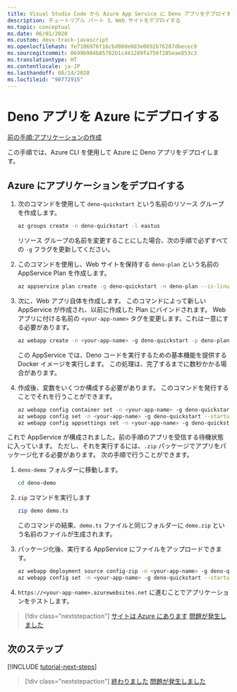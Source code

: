 ```yaml
---
title: Visual Studio Code から Azure App Service に Deno アプリをデプロイする
description: チュートリアル パート 3、Web サイトをデプロイする
ms.topic: conceptual
ms.date: 06/01/2020
ms.custom: devx-track-javascript
ms.openlocfilehash: fe7106976f16cbd80de0d3e0692b76287dbecec9
ms.sourcegitcommit: 0699b984b85782b1c441289fa756f285eae853c3
ms.translationtype: HT
ms.contentlocale: ja-JP
ms.lasthandoff: 08/14/2020
ms.locfileid: "90772915"
---
```

# <a name="deploy-deno-apps-to-azure"></a>Deno アプリを Azure にデプロイする

[前の手順:アプリケーションの作成](tutorial-visual-studio-code-azure-app-service-deno-02.md)

この手順では、Azure CLI を使用して Azure に Deno アプリをデプロイします。

## <a name="deploy-the-app-to-azure"></a>Azure にアプリケーションをデプロイする

1. 次のコマンドを使用して `deno-quickstart` という名前のリソース グループを作成します。

    ```bash
    az groups create -n deno-quickstart -l eastus
    ```

    リソース グループの名前を変更することにした場合、次の手順で必ずすべての `-g` フラグを更新してください。

1. このコマンドを使用し、Web サイトを保持する `deno-plan` という名前の AppService Plan を作成します。

    ```bash
    az appservice plan create -g deno-quickstart -n deno-plan --is-linux
    ```

1. 次に、Web アプリ自体を作成します。 このコマンドによって新しい AppService が作成され、以前に作成した Plan にバインドされます。 Web アプリに付ける名前の `<your-app-name>` タグを変更します。これは一意にする必要があります。

    ```bash
    az webapp create -n <your-app-name> -g deno-quickstart -p deno-plan -i anthonychu/azure-webapps-deno:1.0.2
    ```

    この AppService では、Deno コードを実行するための基本機能を提供する Docker イメージを実行します。 この処理は、完了するまでに数秒かかる場合があります。

1. 作成後、変数をいくつか構成する必要があります。 このコマンドを発行することでそれを行うことができます。

    ```bash
    az webapp config container set -n <your-app-name> -g deno-quickstart -i anthonychu/azure-webapps-deno:1.0.2 -r 'https://index.docker.io' -u '' -p  '' -t true && \
    az webapp config set -n <your-app-name> -g deno-quickstart --startup-file '' && \
    az webapp config appsettings set -n <your-app-name> -g deno-quickstart --settings WEBSITE_RUN_FROM_PACKAGE=1 WEBSITES_ENABLE_APP_SERVICE_STORAGE=true
    ```

これで AppService が構成されました。前の手順のアプリを受信する待機状態に入っています。 ただし、それを実行するには、`.zip` パッケージでアプリをパッケージ化する必要があります。 次の手順で行うことができます。

1. `deno-demo` フォルダーに移動します。

    ```bash
    cd deno-demo
    ```

1. `zip` コマンドを実行します

    ```bash
    zip demo demo.ts
    ```

    このコマンドの結果、`demo.ts` ファイルと同じフォルダーに `demo.zip` という名前のファイルが生成されます。

1. パッケージ化後、実行する AppService にファイルをアップロードできます。

    ```bash
    az webapp deployment source config-zip -n <your-app-name> -g deno-quickstart --src ./demo.zip && \
    az webapp config set -n <your-app-name> -g deno-quickstart --startup-file 'deno run --allow-net demo.ts'
    ```

1. `https://<your-app-name>.azurewebsites.net` に進むことでアプリケーションをテストします。

> [!div class="nextstepaction"]
> [サイトは Azure にあります](tutorial-visual-studio-code-azure-app-service-deno-04.md) [問題が発生しました](https://www.research.net/r/PWZWZ52?tutorial=deno-deployment-azureappservice&step=deploy-app)

## <a name="next-steps"></a>次のステップ

[!INCLUDE [tutorial-next-steps](includes/tutorial-next-steps.md)]

> [!div class="nextstepaction"]
> [終わりました](node-howto-deploy-web-app.md) [問題が発生しました](https://www.research.net/r/PWZWZ52?tutorial=deno-deployment-azureappservice&step=clean-up-resources)
